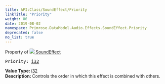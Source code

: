 ```yaml
---
title: API:Class/SoundEffect/Priority
linkTitle: "Priority"
weight: 80
date: 2019-08-02
namespace: Primrose.DataModel.Audio.Effects.SoundEffect.Priority
deprecated: false
no_list: true
---
```

Property of <a href="/docs/api-reference/Class/SoundEffect"><img src="/icons/silk/soundwave.png"/>&nbsp;SoundEffect</a>
<pre class="method-declaration">
Priority: <a class="type" href="/docs/api-reference/System/Primitives#int32">i32</a></pre>
<b>Value Type: </b>
<a class="type" href="/docs/api-reference/System/Primitives#int32">i32</a>
<br/>
<b>Description: </b>
Controls the order in which this effect is combined with others.

